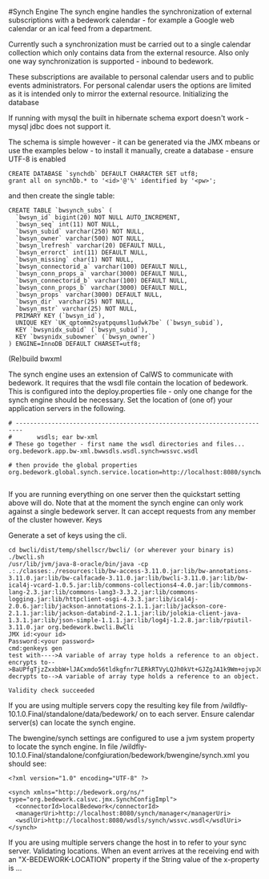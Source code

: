 #Synch Engine
The synch engine handles the synchronization of external subscriptions with a bedework calendar - for example a Google web calendar or an ical feed from a department.

Currently such a synchronization must be carried out to a single calendar collection which only contains data from the external resource. Also only one way synchronization is supported - inbound to bedework.

These subscriptions are available to personal calendar users and to public events administrators. For personal calendar users the options are limited as it is intended only to mirror the external resource.
Initializing the database

If running with mysql the built in hibernate schema export doesn't work - mysql jdbc does not support it.

The schema is simple however - it can be generated via the JMX mbeans or use the examples below - to install it manually, create a database - ensure UTF-8 is enabled


```
CREATE DATABASE `synchdb` DEFAULT CHARACTER SET utf8;
grant all on synchDb.* to '<id>'@'%' identified by '<pw>'; 

```
and then create the single table:


```
CREATE TABLE `bwsynch_subs` (
  `bwsyn_id` bigint(20) NOT NULL AUTO_INCREMENT,
  `bwsyn_seq` int(11) NOT NULL,
  `bwsyn_subid` varchar(250) NOT NULL,
  `bwsyn_owner` varchar(500) NOT NULL,
  `bwsyn_lrefresh` varchar(20) DEFAULT NULL,
  `bwsyn_errorct` int(11) DEFAULT NULL,
  `bwsyn_missing` char(1) NOT NULL,
  `bwsyn_connectorid_a` varchar(100) DEFAULT NULL,
  `bwsyn_conn_props_a` varchar(3000) DEFAULT NULL,
  `bwsyn_connectorid_b` varchar(100) DEFAULT NULL,
  `bwsyn_conn_props_b` varchar(3000) DEFAULT NULL,
  `bwsyn_props` varchar(3000) DEFAULT NULL,
  `bwsyn_dir` varchar(25) NOT NULL,
  `bwsyn_mstr` varchar(25) NOT NULL,
  PRIMARY KEY (`bwsyn_id`),
  UNIQUE KEY `UK_qptomm2syatpqumsl1udwk7be` (`bwsyn_subid`),
  KEY `bwsynidx_subid` (`bwsyn_subid`),
  KEY `bwsynidx_subowner` (`bwsyn_owner`)
) ENGINE=InnoDB DEFAULT CHARSET=utf8;

```

(Re)build bwxml

The synch engine uses an extension of CalWS to communicate with bedework. It requires that the wsdl file contain the location of bedework. This is configured into the deploy.properties file - only one change for the synch engine should be necessary. Set the location of (one of) your application servers in the following.


```
# ------------------------------------------------------------------------
#       wsdls; ear bw-xml
# These go together - first name the wsdl directories and files...
org.bedework.app.bw-xml.bwwsdls.wsdl.synch=wssvc.wsdl

# then provide the global properties
org.bedework.global.synch.service.location=http://localhost:8080/synchws/ 


```
If you are running everything on one server then the quickstart setting above will do. Note that at the moment the synch engine can only work against a single bedework server. It can accept requests from any member of the cluster however.
Keys

Generate a set of keys using the cli.


```
cd bwcli/dist/temp/shellscr/bwcli/ (or wherever your binary is)
./bwcli.sh 
/usr/lib/jvm/java-8-oracle/bin/java -cp .:./classes:./resources:lib/bw-access-3.11.0.jar:lib/bw-annotations-3.11.0.jar:lib/bw-calfacade-3.11.0.jar:lib/bwcli-3.11.0.jar:lib/bw-ical4j-vcard-1.0.5.jar:lib/commons-collections4-4.0.jar:lib/commons-lang-2.3.jar:lib/commons-lang3-3.3.2.jar:lib/commons-logging.jar:lib/httpclient-osgi-4.3.3.jar:lib/ical4j-2.0.6.jar:lib/jackson-annotations-2.1.1.jar:lib/jackson-core-2.1.1.jar:lib/jackson-databind-2.1.1.jar:lib/jolokia-client-java-1.3.1.jar:lib/json-simple-1.1.1.jar:lib/log4j-1.2.8.jar:lib/rpiutil-3.11.0.jar org.bedework.bwcli.BwCli
JMX id:<your id>
Password:<your password>
cmd:genkeys gen
test with---->A variable of array type holds a reference to an object. 
encrypts to-->BaUPfgTjzZxxbbW+lJACxmdo56tldkgfnr7LERkRTVyLQJh0kVt+GJZgJA1k9Wm+ojvpJCYFl34ybTy0vX2PM8Tu0+UsMKeV3HDi24NW6cH+C+QQ6XATLtskiBPhUQufpHBIKCke08PNh24xCoIk9+hllLgQQNCgVB1JQnQA0ak=
decrypts to-->A variable of array type holds a reference to an object. 

Validity check succeeded

```

If you are using multiple servers copy the resulting key file from <quickstart>/wildfly-10.1.0.Final/standalone/data/bedework/ on to each server.
Ensure calendar server(s) can locate the synch engine.

The bwengine/synch settings are configured to use a jvm system property to locate the synch engine. In file <quickstart>/wildfly-10.1.0.Final/standalone/confgiuration/bedework/bwengine/synch.xml you should see:


```
<?xml version="1.0" encoding="UTF-8" ?>

<synch xmlns="http://bedework.org/ns/" type="org.bedework.calsvc.jmx.SynchConfigImpl">
  <connectorId>localBedework</connectorId>
  <managerUri>http://localhost:8080/synch/manager</managerUri>
  <wsdlUri>http://localhost:8080/wsdls/synch/wssvc.wsdl</wsdlUri>
</synch>

```
If you are using multiple servers change the host in <managerUri> to refer to your sync server.
Validating locations.
When an event arrives at the receiving end with an "X-BEDEWORK-LOCATION" property if the String value of the x-property is ...
